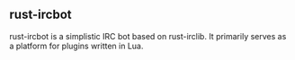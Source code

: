 ## rust-ircbot

rust-ircbot is a simplistic IRC bot based on rust-irclib.
It primarily serves as a platform for plugins written in Lua.
